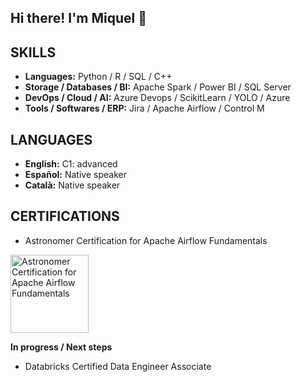## Hi there! I'm Miquel 👋

## SKILLS

* **Languages:** Python / R / SQL / C++
* **Storage / Databases / BI:** Apache Spark / Power BI / SQL Server
* **DevOps / Cloud / AI:** Azure Devops / ScikitLearn / YOLO / Azure
* **Tools / Softwares / ERP:** Jira / Apache Airflow / Control M

## LANGUAGES

* **English:** C1: advanced
* **Español:** Native speaker
* **Català:** Native speaker

## CERTIFICATIONS

* Astronomer Certification for Apache Airflow Fundamentals

<a href="https://www.credly.com/badges/badeb2ec-0172-406c-a5ef-cb57e0c0ca5b/public_url" rel="nofollow">
  <img src="https://images.credly.com/size/110x110/images/655a478d-ecde-4a92-afcd-3c7be176ccf3/image.png" alt="Astronomer Certification for Apache Airflow Fundamentals" height="125" style="max-width: 100%;">
</a>

**In progress / Next steps**

* Databricks Certified Data Engineer Associate
